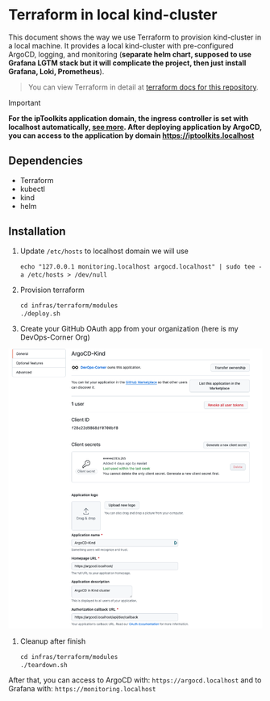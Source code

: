 # Terraform in local kind-cluster

This document shows the way we use Terraform to provision kind-cluster in a local machine. It provides a local kind-cluster with pre-configured ArgoCD, logging, and monitoring (**separate helm chart, supposed to use Grafana LGTM stack but it will complicate the project, then just install Grafana, Loki, Prometheus**).

> You can view Terraform in detail at [terraform docs for this repository](./infras/terraform/modules/README.md).

> [!IMPORTANT]
> **For the ipToolkits application domain, the ingress controller is set with localhost automatically, [see more](https://github.com/naviat/ipToolkits/blob/main/infras/terraform/modules/values/ingress_controller.values.yaml). After deploying application by ArgoCD, you can access to the application by domain <https://iptoolkits.localhost>**

## Dependencies

- Terraform
- kubectl
- kind
- helm

## Installation

1. Update `/etc/hosts` to localhost domain we will use

    ```shell
    echo "127.0.0.1 monitoring.localhost argocd.localhost" | sudo tee -a /etc/hosts > /dev/null
    ```

1. Provision terraform

    ```shell
    cd infras/terraform/modules
    ./deploy.sh
    ```

1. Create your GitHub OAuth app from your organization (here is my DevOps-Corner Org)

![alt text](images/github-oauth-app.png "Github App config")

1. Cleanup after finish

    ```shell
    cd infras/terraform/modules
    ./teardown.sh
    ```

After that, you can access to ArgoCD with: `https://argocd.localhost` and to Grafana with: `https://monitoring.localhost`
